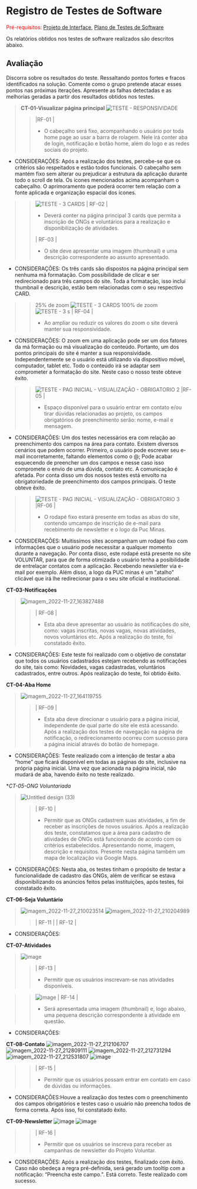 # Registro de Testes de Software

<span style="color:red">Pré-requisitos: <a href="3-Projeto de Interface.md"> Projeto de Interface</a></span>, <a href="8-Plano de Testes de Software.md"> Plano de Testes de Software</a>

Os relatórios obtidos nos testes de software realizados são descritos abaixo.

## Avaliação

Discorra sobre os resultados do teste. Ressaltando pontos fortes e fracos identificados na solução. Comente como o grupo pretende atacar esses pontos nas próximas iterações. Apresente as falhas detectadas e as melhorias geradas a partir dos resultados obtidos nos testes.

> **CT-01-Visualizar página principal**
> ![TESTE  - RESPONSIVIDADE](https://user-images.githubusercontent.com/114964435/204152093-ac5a07e1-7dc6-4c79-87b0-2b206870d0b2.png)
>> |RF-01 |
>> - O cabeçalho será fixo, acompanhando o usuário por toda home page ao usar a barra de rolagem. Nele irá conter aba de login, notificação e 
botão home, além do logo e as redes sociais do projeto. 

* CONSIDERAÇÕES:  Após a realização dos testes, percebe-se que os critérios são respeitados e estão todos funcionais. O cabeçalho sem mantém fixo sem alterar ou prejudicar a estrutura da aplicação durante todo o scroll de tela. Os ícones mencionados acima acompanham o cabeçalho. O aprimoramento que poderá ocorrer tem relação com a fonte aplicada e organização espacial dos ícones.


>> ![TESTE  - 3 CARDS](https://user-images.githubusercontent.com/114964435/204152525-1ab05862-6392-493a-a66e-d9c71122a638.png)
>> | RF-02 |
>> - Deverá conter na página principal 3 cards que permita a inscrição de ONGs e voluntários para a realização e disponibilização de atividades.
>> 
>> | RF-03 | 
>> - O site deve apresentar uma imagem (thumbnail) e uma descrição correspondente ao assunto apresentado.

* CONSIDERAÇÕES: Os três cards são dispostos na página principal sem nenhuma má formatação. Com possibilidade de clicar e ser redirecionado para três campos do site.
      Toda a formatação, isso inclui thumbnail e descrição, estão bem relacionadas com o seu respectivo CARD. 

>> 25% de zoom
>> ![TESTE  - 3 CARDS](https://user-images.githubusercontent.com/114964435/204154993-662e600d-b21b-4989-949d-402d702ef918.png)
>> 100% de zoom
>> ![TESTE  - 3 s](https://user-images.githubusercontent.com/114964435/204155072-ca0340f2-9033-48a8-a39a-978fbef23a2b.png)
>> | RF-04 |
>> - Ao ampliar ou reduzir os valores do zoom o site deverá manter sua responsividade.

* CONSIDERAÇÕES: O zoom em uma aplicação pode ser um dos fatores da má formação ou má visualização do conteúdo. Portanto, um dos pontos principais do site é manter a sua responsividade. Independentemente se o usuário está utilizando via dispositivo móvel, computador, tablet etc. Todo o conteúdo irá se adaptar sem comprometer a formatação do site. Neste caso o nosso teste obteve êxito. 



>> ![TESTE  - PAG INICIAL - VISUALIZAÇÃO - OBRIGATORIO 2](https://user-images.githubusercontent.com/114964435/204155299-7546e014-5f19-4d52-b037-5b5ad5966a40.png)
>> |RF-05 |
>> - Espaço disponível para o usuário entrar em contato e/ou tirar dúvidas relacionadas ao projeto, os campos obrigatórios de preenchimento serão:
nome, e-mail e mensagem. 

* CONSIDERAÇÕES: Um dos testes necessários era com relação ao preenchimento dos campos na área para contato. Existem diversos cenários que podem ocorrer.
  Primeiro, o usuário pode escrever seu e-mail incorretamente, faltando elementos como o @; Pode acabar esquecendo de preencher um dos campos e nesse caso isso compromete o envio de uma dúvida, contato etc. A comunicação é afetada.
  Por conta disso um dos nossos testes está envolto na obrigatoriedade de preenchimento dos campos principais. O teste obteve êxito.
  

>> ![TESTE  - PAG INICIAL - VISUALIZAÇÃO - OBRIGATORIO 3](https://user-images.githubusercontent.com/114964435/204155452-650e9362-9467-411b-afb7-07ef87ea804c.png)
>> |RF-06 |
>> - O rodapé fixo estará presente em todas as abas do site, contendo umcampo de inscrição de e-mail para recebimento de newsletter e o logo da
Puc Minas.

* CONSIDERAÇÕES: Muitissímos sites acompanham um rodapé fixo com informações que o usuário pode necessitar a qualquer momento durante a navegação. Por conta disso, este rodapé está presente no site VOLUNTAR, para que de forma otimizada o usuário tenha a posibilidade de entrelaçar contatos com a aplicação. Recebendo newsletter via e-mail por exemplo. Além disso, a logo da PUC minas é um "atalho" clicável que irá lhe redirecionar para o seu site oficial e institucional. 




**CT-03-Notificações**
> ![imagem_2022-11-27_163827488](https://user-images.githubusercontent.com/114962362/204156048-b0205c0e-f983-4da8-b21e-20a8a5546cdd.png)
>> | RF-08 |
>> - Esta aba deve apresentar ao usuário às notificações do site, como: vagas inscritas, novas vagas, novas atividades, novos voluntários etc.
Após a realização do teste, foi constatado êxito.

* CONSIDERAÇÕES: Este teste foi realizado com o objetivo de constatar que todos os usuários cadastrados estejam recebendo as notificações do site, tais como: Novidades, vagas cadastradas, voluntários cadastrados, entre outros. Após realização do teste, foi obtido êxito.



**CT-04-Aba Home**
> ![imagem_2022-11-27_164119755](https://user-images.githubusercontent.com/114962362/204156153-81dc8399-9e46-4ae4-a3d4-aa68ad88ba6d.png)
>> | RF-09 |
>> - Esta aba deve direcionar o usuário para a página inicial, independente de qual parte do site ele está acessando.
Após a realização dos testes de navegação na página de notificação, o redirecionamento  ocorreu com sucesso para a página inicial através do botão de homepage.

* CONSIDERAÇÕES: Teste realizado com a intenção de testar a aba “home” que ficará disponível em todas as páginas do site, inclusive na própria página inicial. Uma vez que acionada na página inicial, não mudará de aba, havendo êxito no teste realizado.



**CT-05-ONG Voluntariada*
>![Untitled design (33)](https://user-images.githubusercontent.com/114962362/204166534-e1d35096-f921-47b9-abc6-10aab404f3c9.png)
>> | RF-10 |
>> - Permitir que as ONGs cadastrem suas atividades, a fim de receber as inscrições de novos usuários. Após a realização dos teste, constatamos que a área para cadastro de atividades de ONGs está funcionando de acordo com os critérios estabelecidos. Apresentando nome, imagem, descrição e requisitos. Presente nesta página também um mapa de localização via Google Maps.

* CONSIDERAÇÕES: Nesta aba, os testes tinham o propósito de testar a funcionalidade de cadastro das ONGs, além de verificar se estava disponibilizando os anúncios feitos pelas instituições, após testes, foi constatado êxito.



**CT-06-Seja Voluntário**
> ![imagem_2022-11-27_210023514](https://user-images.githubusercontent.com/114962362/204166898-0baf8fb2-b7c3-475c-80d0-c5f1c418e4d6.png)
> ![imagem_2022-11-27_210204989](https://user-images.githubusercontent.com/114962362/204167021-91c0632b-4ccc-47f3-9f2f-e2a6df4b4480.png)
>> | RF-11 |
>> | RF-12 |

* CONSIDERAÇÕES:



**CT-07-Atividades**
> ![image](https://user-images.githubusercontent.com/114962362/204156252-3ea17d9d-af8a-42ec-8a74-4019f86c36ec.png)
>> | RF-13 |
>> -  Permitir que os usuários inscrevam-se nas atividades disponíveis.

>> ![image](https://user-images.githubusercontent.com/114962362/204156388-b7d48c1c-cccf-423a-8ed8-c8dd17f5a8c5.png)
>> | RF-14 |
>> - Será apresentada uma imagem (thumbnail) e, logo abaixo, uma pequena descrição correspondente à atividade em questão.

* CONSIDERAÇÕES:



**CT-08-Contato**
![imagem_2022-11-27_212106707](https://user-images.githubusercontent.com/114962362/204167992-5e508d60-9310-44ea-a427-c7fd176bd398.png)
![imagem_2022-11-27_212809111](https://user-images.githubusercontent.com/114962362/204168390-4b371a16-84a5-400d-a5d7-ac10b0e266a6.png)
![imagem_2022-11-27_212731294](https://user-images.githubusercontent.com/114962362/204168352-2320a62e-ef1e-4b96-9bfd-52c5a251988a.png)
![imagem_2022-11-27_212531807](https://user-images.githubusercontent.com/114962362/204168229-05c0bf05-f142-4f6e-99b5-a10b3556f39b.png)
![image](https://user-images.githubusercontent.com/114962362/204168553-f4b08fe0-14fa-4724-bef3-007e4da8a3a6.png)
>> | RF-15 |
>> - Permitir que os usuários possam entrar em contato em caso de dúvidas ou informações.

* CONSIDERAÇÕES:Houve a realização dos testes com o preenchimento dos campos obrigatórios e testes caso o usuário não preencha todos de forma correta. Após isso, foi constatado êxito.



**CT-09-Newsletter**
![image](https://user-images.githubusercontent.com/114962362/204168817-2590ad4d-f023-4867-8936-41835531db37.png)
![image](https://user-images.githubusercontent.com/114962362/204168870-2d8ede79-f7cd-4a6b-a347-d0e8ada52290.png)
>> | RF-16 | 
>> - Permitir que os usuários se inscreva para receber as campanhas de newsletter do Projeto Voluntar.

* CONSIDERAÇÕES: Após a realização dos testes, finalizado com êxito. Caso não obedeça a regra pré-definida, será gerado um tooltip com a notificação: “Preencha este campo.".
Está correto. Teste realizado com sucesso.


